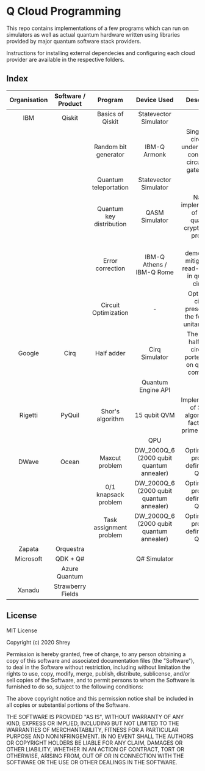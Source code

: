 # Q Cloud Programming

This repo contains implementations of a few programs which can run on simulators as well as actual quantum hardware written using libraries provided by major quantum software stack providers.

Instructions for installing external dependecies and configuring each cloud provider are available in the respective folders.

## Index

| Organisation | Software / Product |         Program          |               Device Used                |                                Description                                 |                                                                   Remarks                                                                    |
| :----------: | :----------------: | :----------------------: | :--------------------------------------: | :------------------------------------------------------------------------: | :------------------------------------------------------------------------------------------------------------------------------------------: |
|     IBM      |       Qiskit       |     Basics of Qiskit     |          Statevector Simulator           |                                                                            |                                                      Part of IBM Quantum Challenge 2020                                                      |
|              |                    |   Random bit generator   |               IBM-Q Armonk               | Single qubit circuit to understand the concept of circuits and gates in QC |                                                                                                                                              |
|              |                    |  Quantum teleportation   |          Statevector Simulator           |                                                                            |                        Reference: <https://github.com/quantumlib/Cirq/blob/master/examples/quantum_teleportation.py>                         |
|              |                    | Quantum key distribution |              QASM Simulator              |        Naieve implementation of BB84 quantum cryptography protocol         |                                Part of IBM Quantum Challenge 2020. BB84: <https://en.wikipedia.org/wiki/BB84>                                |
|              |                    |     Error correction     |        IBM-Q Athens / IBM-Q Rome         |      To demonstrate mitigation of read-out error in quantum circuits       |                                                      Part of IBM Quantum Challenge 2020                                                      |
|              |                    |   Circuit Optimization   |                    -                     |        Optimize a circuit presented in the form of a unitary matrix        |                                                      Part of IBM Quantum Challenge 2020                                                      |
|    Google    |        Cirq        |        Half adder        |              Cirq Simulator              |    The classic half adder circuited ported to run on quantum computers     |                                                                                                                                              |
|              |                    |                          |            Quantum Engine API            |                                                                            |                                                              Waiting for access                                                              |
|   Rigetti    |       PyQuil       |     Shor's algorithm     |               15 qubit QVM               |      Implementation of Shor's algorithm for factorising prime numbers      |                                                                                                                                              |
|              |                    |                          |                   QPU                    |                                                                            |                                                          Waiting for access to QPU                                                           |
|    DWave     |       Ocean        |      Maxcut problem      | DW_2000Q_6 (2000 qubit quantum annealer) |                   Optimization problem defined as a QUBO                   |                                                                                                                                              |
|              |                    |   0/1 knapsack problem   | DW_2000Q_6 (2000 qubit quantum annealer) |                   Optimization problem defined as a QUBO                   |                                                                                                                                              |
|              |                    | Task assignment problem  | DW_2000Q_6 (2000 qubit quantum annealer) |                   Optimization problem defined as a QUBO                   |                                                                                                                                              |
|    Zapata    |     Orquestra      |                          |                                          |                                                                            |                                                              Waiting for access                                                              |
|  Microsoft   |      QDK + Q#      |                          |               Q# Simulator               |                                                                            |                                                               Work in progress                                                               |
|              |   Azure Quantum    |                          |                                          |                                                                            |                                                              Waiting for access                                                              |
|    Xanadu    | Strawberry Fields  |                          |                                          |                                                                            | The concepts of operations in photonic quantum computers are completely different from superconducting and ion-trap based quantum computers. |

## License

MIT License

Copyright (c) 2020 Shrey

Permission is hereby granted, free of charge, to any person obtaining a copy
of this software and associated documentation files (the "Software"), to deal
in the Software without restriction, including without limitation the rights
to use, copy, modify, merge, publish, distribute, sublicense, and/or sell
copies of the Software, and to permit persons to whom the Software is
furnished to do so, subject to the following conditions:

The above copyright notice and this permission notice shall be included in all
copies or substantial portions of the Software.

THE SOFTWARE IS PROVIDED "AS IS", WITHOUT WARRANTY OF ANY KIND, EXPRESS OR
IMPLIED, INCLUDING BUT NOT LIMITED TO THE WARRANTIES OF MERCHANTABILITY,
FITNESS FOR A PARTICULAR PURPOSE AND NONINFRINGEMENT. IN NO EVENT SHALL THE
AUTHORS OR COPYRIGHT HOLDERS BE LIABLE FOR ANY CLAIM, DAMAGES OR OTHER
LIABILITY, WHETHER IN AN ACTION OF CONTRACT, TORT OR OTHERWISE, ARISING FROM,
OUT OF OR IN CONNECTION WITH THE SOFTWARE OR THE USE OR OTHER DEALINGS IN THE
SOFTWARE.

